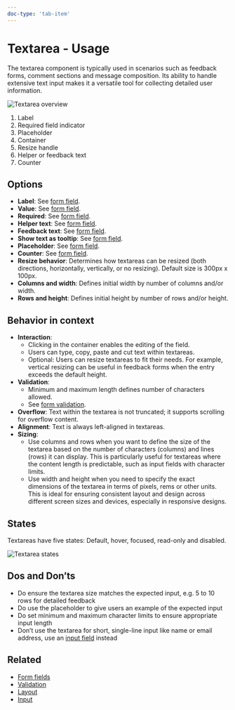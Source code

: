 ```yaml
---
doc-type: 'tab-item'
---
```

# Textarea - Usage

The textarea component is typically used in scenarios such as feedback forms, comment sections and message composition. Its ability to handle extensive text input makes it a versatile tool for collecting detailed user information.

![Textarea overview](https://www.figma.com/design/wEptRgAezDU1z80Cn3eZ0o/iX-Pattern-Illustrations?node-id=3814-1128&t=DtCmoFcLwhf7ke3S-4)

1. Label
2. Required field indicator
3. Placeholder
4. Container
5. Resize handle
6. Helper or feedback text
7. Counter

## Options

- **Label**: See [form field](../forms-field).
- **Value**: See [form field](../forms-field).
- **Required**: See [form field](../forms-field).
- **Helper text**: See [form field](../forms-field).
- **Feedback text**: See [form field](../forms-field).
- **Show text as tooltip**: See [form field](../forms-field).
- **Placeholder**: See [form field](../forms-field).
- **Counter**: See [form field](../forms-field).
- **Resize behavior**: Determines how textareas can be resized (both directions, horizontally, vertically, or no resizing). Default size is 300px x 100px.
- **Columns and width**: Defines initial width by number of columns and/or width.
- **Rows and height**: Defines initial height by number of rows and/or height.

## Behavior in context

- **Interaction**:
  - Clicking in the container enables the editing of the field.
  - Users can type, copy, paste and cut text within textareas.
  - Optional: Users can resize textareas to fit their needs. For example, vertical resizing can be useful in feedback forms when the entry exceeds the default height.
- **Validation**:
  - Minimum and maximum length defines number of characters allowed.
  - See [form validation](../forms-validation).
- **Overflow**: Text within the textarea is not truncated; it supports scrolling for overflow content.
- **Alignment**: Text is always left-aligned in textareas.
- **Sizing**:
  - Use columns and rows when you want to define the size of the textarea based on the number of characters (columns) and lines (rows) it can display. This is particularly useful for textareas where the content length is predictable, such as input fields with character limits.
  - Use width and height when you need to specify the exact dimensions of the textarea in terms of pixels, rems or other units. This is ideal for ensuring consistent layout and design across different screen sizes and devices, especially in responsive designs.

## States

Textareas have five states: Default, hover, focused, read-only and disabled.

![Textarea states](https://www.figma.com/design/wEptRgAezDU1z80Cn3eZ0o/iX-Pattern-Illustrations?node-id=3947-527&t=DtCmoFcLwhf7ke3S-4)

## Dos and Don’ts

- Do ensure the textarea size matches the expected input, e.g. 5 to 10 rows for detailed feedback
- Do use the placeholder to give users an example of the expected input
- Do set minimum and maximum character limits to ensure appropriate input length
- Don’t use the textarea for short, single-line input like name or email address, use an [input field](../input) instead

## Related

- [Form fields](../forms-field)
- [Validation](../forms-validation)
- [Layout](../forms-layout)
- [Input](../input)
